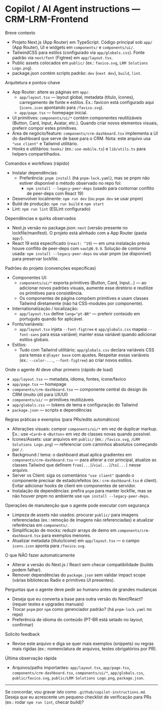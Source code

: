 # Copilot / AI Agent instructions — CRM-LRM-Frontend

Breve contexto
- Projeto Next.js (App Router) em TypeScript. Código principal sob `app/` (App Router), UI e widgets em `components/` e `components/ui/`.
- TailwindCSS para estilos (configurado via `app/globals.css`). Fonte padrão via `next/font` (Figtree) em `app/layout.tsx`.
- Public assets colocados em `public/` (ex.: `favico.svg`, `LRM Solutions Logo.png`).
- package.json contém scripts padrão: `dev` (`next dev`), `build`, `lint`.

Arquitetura e pontos-chave
- App Router: altere as páginas em `app/`.
  - `app/layout.tsx` — layout global, metadata (título, ícones), carregamento de fonte e estilos. Ex.: favicon está configurado aqui (`icons.icon` apontando para `/favico.svg`).
  - `app/page.tsx` — homepage inicial.
- UI primitives: `components/ui/*` contém componentes reutilizáveis (Button, Card, Input, Avatar, etc.). Quando criar novos elementos visuais, preferir compor estes primitives.
- Área de negócio/feature: `components/crm-dashboard.tsx` implementa a UI do dashboard que serve de base para o CRM. Nota: este arquivo usa `"use client"` e Tailwind utilitário.
- Hooks e utilitários: `hooks/` (ex.: `use-mobile.ts`) e `lib/utils.ts` para helpers compartilhados.

Comandos e workflows (rápido)
- Instalar dependências:
  - Preferência: `pnpm install` (há `pnpm-lock.yaml`), mas se pnpm não estiver disponível o método observado no repo foi:
    - `npm install --legacy-peer-deps` (usado para contornar conflito de peer-deps com React 19)
- Desenvolver localmente: `npm run dev` (ou `pnpm dev` se usar pnpm)
- Build de produção: `npm run build` e `npm start`
- Lint: `npm run lint` (ESLint configurado)

Dependências e quirks observados
- Next.js versão no package.json: `next` (versão presente no lockfile/manifest). O projeto está alinhado com a App Router (pasta `app/`).
- React 19 está especificado (`react: ^19`) — em uma instalação prévia houve conflito de peer-deps com `vaul@0.9.9`. Solução de contorno usada: `npm install --legacy-peer-deps` ou usar pnpm (se disponível) para preservar lockfile.

Padrões do projeto (convenções específicas)
- Componentes UI:
  - `components/ui/*` exporta primitives (Button, Card, Input...) — ao adicionar novos padrões visuais, aumente esse diretório e reutilize os primitives para consistência.
  - Os componentes de página compõem primitives e usam classes Tailwind diretamente (não há CSS-modules por componente).
- Internationalização / localização:
  - `app/layout.tsx` define `lang="pt-BR"` — preferir conteúdo em português quando for aplicável.
- Fonts/variáveis:
  - `app/layout.tsx` injeta `--font-figtree` e `app/globals.css` mapeia `--font-sans` para essa variável; manter essa variável quando adicionar estilos globais.
- Estilos:
  - Tudo com Tailwind utilitário; `app/globals.css` declara variáveis CSS para temas e `@layer base` com ajustes. Respeitar essas variáveis (ex.: `--color-...`, `--font-figtree`) ao criar novos estilos.

Onde o agente AI deve olhar primeiro (rápido de load)
- `app/layout.tsx` — metadata, idioma, fontes, ícone/favico
- `app/page.tsx` — homepage
- `components/crm-dashboard.tsx` — componente central do design do CRM (muito útil para UX/UI)
- `components/ui/` — primitives reutilizáveis
- `app/globals.css` — tokens de tema e configuração do Tailwind
- `package.json` — scripts e dependências

Regras práticas e exemplos (para PRs/edits automáticos)
- Alterações visuais: compor `components/ui/*` em vez de duplicar markup. Ex.: use `<Card>` e `<Button>` em vez de classes novas quando possível.
- Ícones/Assets: usar arquivos em `public/` (ex.: `/favico.svg`, `/LRM Solutions Logo.png`) — referenciar com caminhos absolutos começando por `/`.
- Background / tema: o dashboard atual aplica gradientes em `components/crm-dashboard.tsx` — para alterar a cor principal, atualize as classes Tailwind que definem `from[...]`/`via[...]`/`to[...]` nesse arquivo.
- Server vs Client: siga os comentários `"use client"` quando o componente precisar de estado/efeitos (ex.: `crm-dashboard.tsx` é client). Evitar adicionar hooks de client em componentes de servidor.
- Instalação de dependências: prefira `pnpm` para manter lockfile, mas se não houver pnpm no ambiente use `npm install --legacy-peer-deps`.

Operações de manutenção que o agente pode executar com segurança
- Limpeza de assets não usados: procurar `public/` para imagens referenciadas (ex.: remoção de imagens não referenciadas) e atualizar referências em `components/`.
- Simplificação de mocks: reduzir arrays de demo em `components/crm-dashboard.tsx` para exemplos menores.
- Atualizar metadata (título/ícone) em `app/layout.tsx` — o campo `icons.icon` aponta para `/favico.svg`.

O que NÃO fazer automaticamente
- Alterar a versão do Next.js / React sem checar compatibilidade (builds podem falhar).
- Remover dependências do `package.json` sem validar impact scope (várias bibliotecas Radix e primitives UI presentes).

Perguntas que o agente deve pedir ao humano antes de grandes mudanças
- Deseja que eu converta a base para outra versão do Next/React? (requer testes e upgrades manuais)
- Trocar `pnpm` por `npm` como gerenciador padrão? (há `pnpm-lock.yaml` no repo)
- Preferência de idioma do conteúdo (PT-BR está setado no layout; confirmar)

Solicito feedback
- Revise este arquivo e diga se quer mais exemplos (snippets) ou regras mais rígidas (ex.: nomenclatura de arquivos, testes obrigatórios por PR).

Última observação rápida
- Arquivos/paths importantes: `app/layout.tsx`, `app/page.tsx`, `components/crm-dashboard.tsx`, `components/ui/*`, `app/globals.css`, `public/favico.svg`, `public/LRM Solutions Logo.png`, `package.json`.

---
Se concordar, vou gravar isto como `.github/copilot-instructions.md`. Deseja que eu acrescente um pequeno checklist de verificação para PRs (ex.: rodar `npm run lint`, checar build)?